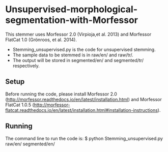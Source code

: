 # Unsupervised-morphological-segmentation-with-Morfessor

This stemmer uses Morfessor 2.0 (Virpioja,et al. 2013) and Morfessor FlatCat 1.0 (Grönroos, et al. 2014).
* Stemming_unsupervised.py is the code for unsupervised stemming.
* The sample data to be stemmed is in raw/en/ and raw/tr/.
* The output will be stored in segmented/en/ and segmented/tr/ respectively.

## Setup
Before running the code, please install Morfessor 2.0 (http://morfessor.readthedocs.io/en/latest/installation.html) and Morfessor FlatCat 1.0.5 (http://morfessor-flatcat.readthedocs.io/en/latest/installation.html#installation-instructions).

## Running
The command line to run the code is: $ python Stemming_unsupervised.py raw/en/ segmented/en/


